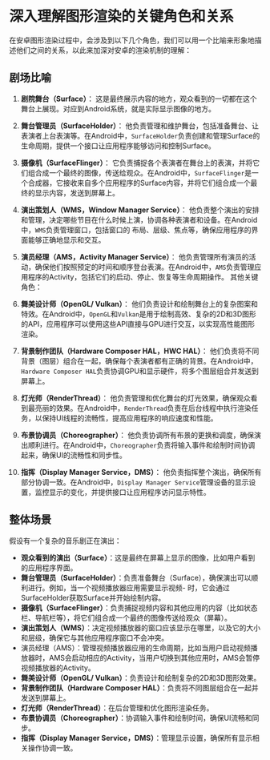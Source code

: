 # 深入理解图形渲染的关键角色和关系

在安卓图形渲染过程中，会涉及到以下几个角色，我们可以用一个比喻来形象地描述他们之间的关系，以此来加深对安卓的渲染机制的理解：

## 剧场比喻

1. **剧院舞台（Surface）**：
这是最终展示内容的地方，观众看到的一切都在这个舞台上展现。对应到Android系统，就是实际显示图像的地方。

2. **舞台管理员（SurfaceHolder）**：
他负责管理和维护舞台，包括准备舞台、让表演者上台表演等。在Android中，`SurfaceHolder`负责创建和管理Surface的生命周期，提供一个接口让应用程序能够访问和控制Surface。

3. **摄像机（SurfaceFlinger）**：
它负责捕捉各个表演者在舞台上的表演，并将它们组合成一个最终的图像，传送给观众。在Android中，`SurfaceFlinger`是一个合成器，它接收来自多个应用程序的Surface内容，并将它们组合成一个最终的显示内容，发送到屏幕上。

4. **演出策划人（WMS，Window Manager Service）**：
他负责整个演出的安排和管理，决定哪些节目在什么时候上演，协调各种表演者和设备。在Android中，`WMS`负责管理窗口，包括窗口的
布局、层级、焦点等，确保应用程序的界面能够正确地显示和交互。

5. **演员经理（AMS，Activity Manager Service）**：
他负责管理所有演员的活动，确保他们按照预定的时间和顺序登台表演。在Android中，`AMS`负责管理应用程序的Activity，包括它们的启动、停止、恢复等生命周期操作。
其他关键角色：

6. **舞美设计师（OpenGL/ Vulkan）**：
他们负责设计和绘制舞台上的复杂图案和特效。在Android中，`OpenGL`和`Vulkan`是用于绘制高效、复杂的2D和3D图形的API，应用程序可以使用这些API直接与GPU进行交互，以实现高性能图形渲染。

7. **背景制作团队（Hardware Composer HAL，HWC HAL）**：
他们负责将不同背景（图层）组合在一起，确保每个表演者都有正确的背景。在Android中，`Hardware Composer HAL`负责协调GPU和显示硬件，将多个图层组合并发送到屏幕上。

8. **灯光师（RenderThread）**：
他负责管理和优化舞台的灯光效果，确保观众看到最亮丽的效果。在Android中，`RenderThread`负责在后台线程中执行渲染任务，以保持UI线程的流畅性，提高应用程序的响应速度和性能。

9. **布景协调员（Choreographer）**：
他负责协调所有布景的更换和调度，确保演出顺利进行。在Android中，`Choreographer`负责将输入事件和绘制时间协调起来，确保UI的流畅性和同步性。

10. **指挥（Display Manager Service，DMS）**：
他负责指挥整个演出，确保所有部分协调一致。在Android中，`Display Manager Service`管理设备的显示设置，监控显示的变化，并提供接口让应用程序访问显示特性。


## 整体场景

假设有一个复杂的音乐剧正在演出：

- **观众看到的演出（Surface）**：这是最终在屏幕上显示的图像，比如用户看到的应用程序界面。
- **舞台管理员（SurfaceHolder）**：负责准备舞台（Surface），确保演出可以顺利进行。例如，当一个视频播放器应用需要显示视频- 时，它会通过SurfaceHolder获取Surface并开始绘制内容。
- **摄像机（SurfaceFlinger）**：负责捕捉视频内容和其他应用的内容（比如状态栏、导航栏等），将它们组合成一个最终的图像传送给观众（屏幕）。
- **演出策划人（WMS）**：决定视频播放器的窗口应该显示在哪里，以及它的大小和层级，确保它与其他应用程序窗口不会冲突。
- 演员经理（AMS）：管理视频播放器应用的生命周期，比如当用户启动视频播放器时，AMS会启动相应的Activity，当用户切换到其他应用时，AMS会暂停视频播放器的Activity。
- **舞美设计师（OpenGL/ Vulkan）**：负责设计和绘制复杂的2D和3D图形效果。
- **背景制作团队（Hardware Composer HAL）**：负责将不同图层组合在一起并发送到屏幕上。
- **灯光师（RenderThread）**：在后台管理和优化图形渲染任务。
- **布景协调员（Choreographer）**：协调输入事件和绘制时间，确保UI流畅和同步。
- **指挥（Display Manager Service，DMS）**：管理显示设置，确保所有显示相关操作协调一致。